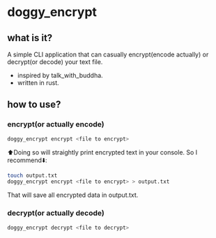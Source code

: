 # doggy_encrypt
## what is it?
A simple CLI application that can casually encrypt(encode actually) or decrypt(or decode) your text file.
- inspired by talk_with_buddha.
- written in rust.
## how to use?
### encrypt(or actually encode)
```bash
doggy_encrypt encrypt <file to encrypt>
```
⬆️️Doing so will straightly print encrypted text in your console.
So I recommend⬇️️:
```bash
touch output.txt
doggy_encrypt encrypt <file to encrypt> > output.txt
```
That will save all encrypted data in output.txt.
### decrypt(or actually decode)
```bash
doggy_encrypt decrypt <file to decrypt>
```